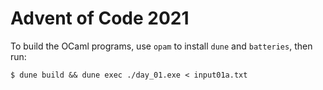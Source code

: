 # Advent of Code 2021

To build the OCaml programs, use `opam` to install `dune` and `batteries`, then run:

```
$ dune build && dune exec ./day_01.exe < input01a.txt
```
